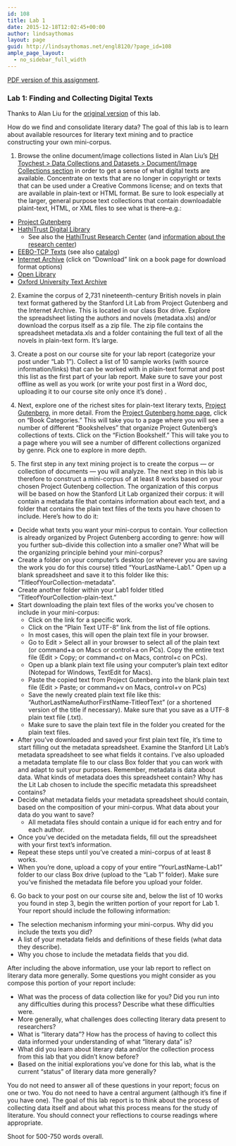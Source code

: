 ```yaml
---
id: 108
title: Lab 1
date: 2015-12-18T12:02:45+00:00
author: lindsaythomas
layout: page
guid: http://lindsaythomas.net/engl8120/?page_id=108
ample_page_layout:
  - no_sidebar_full_width
---
```

<a href="http://lindsaythomas.net/engl8120/wp-content/uploads/sites/12/2015/12/Lab-1-ENGL-8120-S16.pdf" rel="">PDF version of this assignment</a>.

### **Lab 1: Finding and Collecting Digital Texts**

Thanks to Alan Liu for the <a href="http://english197s2015.pbworks.com/w/page/93936740/Practicum%20Assignments#practicum3" target="_blank">original version</a> of this lab.

How do we find and consolidate literary data? The goal of this lab is to learn about available resources for literary text mining and to practice constructing your own mini-corpus.

1. Browse the online document/image collections listed in Alan Liu&#8217;s <a href="http://dhresourcesforprojectbuilding.pbworks.com/w/page/69244469/Data%20Collections%20and%20Datasets" target="_blank">DH Toychest > Data Collections and Datasets > Document/Image Collections section</a> in order to get a sense of what digital texts are available. Concentrate on texts that are no longer in copyright or texts that can be used under a Creative Commons license; and on texts that are available in plain-text or HTML format. Be sure to look especially at the larger, general purpose text collections that contain downloadable plaint-text, HTML, or XML files to see what is there&#8211;e.g.:

  * <a href="http://www.gutenberg.org/" target="_blank">Project Gutenberg</a>
  * <a href="https://www.hathitrust.org/" target="_blank">HathiTrust Digital Library</a> 
      * See also the <a href="https://sharc.hathitrust.org/" target="_blank">HathiTrust Research Center</a> (and <a href="https://www.hathitrust.org/htrc" target="_blank">information about the research center</a>)
  * <a href="https://github.com/textcreationpartnership" target="_blank">EEBO-TCP Texts</a> (see also <a href="http://www.ota.ox.ac.uk/tcp/" target="_blank">catalog</a>)
  * <a href="https://archive.org/" target="_blank">Internet Archive</a> (click on &#8220;Download&#8221; link on a book page for download format options)
  * <a href="https://openlibrary.org/" target="_blank">Open Library</a>
  * <a href="http://ota.ahds.ac.uk/catalogue/index.html" target="_blank">Oxford University Text Archive</a>

2. Examine the corpus of 2,731 nineteenth-century British novels in plain text format gathered by the Stanford Lit Lab from Project Gutenberg and the Internet Archive. This is located in our class Box drive. Explore the spreadsheet listing the authors and novels (metadata.xls) and/or download the corpus itself as a zip file. The zip file contains the spreadsheet metadata.xls and a folder containing the full text of all the novels in plain-text form. It&#8217;s large.

3. Create a post on our course site for your lab report (categorize your post under &#8220;Lab 1&#8221;). Collect a list of 10 sample works (with source information/links) that can be worked with in plain-text format and post this list as the first part of your lab report. Make sure to save your post offline as well as you work (or write your post first in a Word doc, uploading it to our course site only once it&#8217;s done) .

4. Next, explore one of the richest sites for plain-text literary texts, <a href="http://www.gutenberg.org/wiki/Main_Page" target="_blank">Project Gutenberg</a>, in more detail. From the <a href="http://www.gutenberg.org/wiki/Main_Page" target="_blank">Project Gutenberg home page</a>, click on &#8220;Book Categories.&#8221; This will take you to a page where you will see a number of different &#8220;Bookshelves&#8221; that organize Project Gutenberg&#8217;s collections of texts. Click on the &#8220;Fiction Bookshelf.&#8221; This will take you to a page where you will see a number of different collections organized by genre. Pick one to explore in more depth.

5. The first step in any text mining project is to create the corpus &#8212; or collection of documents &#8212; you will analyze. The next step in this lab is therefore to construct a mini-corpus of at least 8 works based on your chosen Project Gutenberg collection. The organization of this corpus will be based on how the Stanford Lit Lab organized their corpus: it will contain a metadata file that contains information about each text, and a folder that contains the plain text files of the texts you have chosen to include. Here&#8217;s how to do it:

  * Decide what texts you want your mini-corpus to contain. Your collection is already organized by Project Gutenberg according to genre: how will you further sub-divide this collection into a smaller one? What will be the organizing principle behind your mini-corpus?
  * Create a folder on your computer&#8217;s desktop (or wherever you are saving the work you do for this course) titled &#8220;YourLastName-Lab1.&#8221; Open up a blank spreadsheet and save it to this folder like this: &#8220;TitleofYourCollection-metadata&#8221;.
  * Create another folder within your Lab1 folder titled &#8220;TitleofYourCollection-plain-text.&#8221;
  * Start downloading the plain text files of the works you&#8217;ve chosen to include in your mini-corpus: 
      * Click on the link for a specific work.
      * Click on the &#8220;Plain Text UTF-8&#8221; link from the list of file options.
      * In most cases, this will open the plain text file in your browser.
      * Go to Edit > Select all in your browser to select all of the plain text (or command+a on Macs or control+a on PCs). Copy the entire text file (Edit > Copy; or command+c on Macs, control+c on PCs).
      * Open up a blank plain text file using your computer&#8217;s plain text editor (Notepad for Windows, TextEdit for Macs).
      * Paste the copied text from Project Gutenberg into the blank plain text file (Edit > Paste; or command+v on Macs, control+v on PCs)
      * Save the newly created plain text file like this: &#8220;AuthorLastNameAuthorFirstName-TitleofText&#8221; (or a shortened version of the title if necessary). Make sure that you save as a UTF-8 plain text file (.txt).
      * Make sure to save the plain text file in the folder you created for the plain text files.
  * After you&#8217;ve downloaded and saved your first plain text file, it&#8217;s time to start filling out the metadata spreadsheet. Examine the Stanford Lit Lab&#8217;s metadata spreadsheet to see what fields it contains. I&#8217;ve also uploaded a metadata template file to our class Box folder that you can work with and adapt to suit your purposes. Remember, metadata is data about data. What kinds of metadata does this spreadsheet contain? Why has the Lit Lab chosen to include the specific metadata this spreadsheet contains?
  * Decide what metadata fields your metadata spreadsheet should contain, based on the composition of your mini-corpus. What data about your data do you want to save? 
      * All metadata files should contain a unique id for each entry and for each author.
  * Once you&#8217;ve decided on the metadata fields, fill out the spreadsheet with your first text&#8217;s information.
  * Repeat these steps until you&#8217;ve created a mini-corpus of at least 8 works.
  * When you&#8217;re done, upload a copy of your entire &#8220;YourLastName-Lab1&#8221; folder to our class Box drive (upload to the &#8220;Lab 1&#8221; folder). Make sure you&#8217;ve finished the metadata file before you upload your folder.

6. Go back to your post on our course site and, below the list of 10 works you found in step 3, begin the written portion of your report for Lab 1. Your report should include the following information:

  * The selection mechanism informing your mini-corpus. Why did you include the texts you did?
  * A list of your metadata fields and definitions of these fields (what data they describe).
  * Why you chose to include the metadata fields that you did.

After including the above information, use your lab report to reflect on literary data more generally. Some questions you might consider as you compose this portion of your report include:

  * What was the process of data collection like for you? Did you run into any difficulties during this process? Describe what these difficulties were.
  * More generally, what challenges does collecting literary data present to researchers?
  * What is &#8220;literary data&#8221;? How has the process of having to collect this data informed your understanding of what &#8220;literary data&#8221; is?
  * What did you learn about literary data and/or the collection process from this lab that you didn&#8217;t know before?
  * Based on the initial explorations you&#8217;ve done for this lab, what is the current &#8220;status&#8221; of literary data more generally?

You do not need to answer all of these questions in your report; focus on one or two. You do not need to have a central argument (although it’s fine if you have one). The goal of this lab report is to think about the process of collecting data itself and about what this process means for the study of literature. You should connect your reflections to course readings where appropriate.

Shoot for 500-750 words overall.